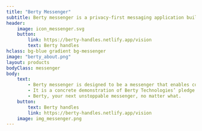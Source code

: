```yaml
---
title: "Berty Messenger"
subtitle: Berty messenger is a privacy-first messaging application built on top of the protocol Wesh Network.
header:
    image: icon_messenger.svg
    button:
        link: https://berty-handles.netlify.app/vision
        text: Berty handles
hclass: bg-blue gradient bg-messenger
image: "berty_about.png"
layout: products
bodyClass: messenger
body:
    text:
        - Berty messenger is designed to be a messenger that enables communication that can withstand the obstacles that may come our way.
        - It is a concrete demonstration of Berty Technologies’ pledge to enable unstoppable communication using p2p tools from the realm of decentralization.
        - Berty, your next unstoppable messenger, no matter what.
    button:
        text: Berty handles
        link: https://berty-handles.netlify.app/vision
    image: img_messenger.png
---
```

